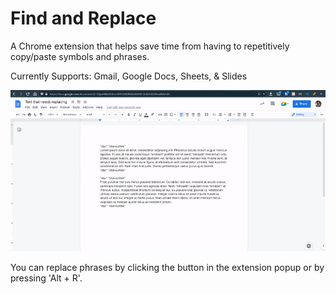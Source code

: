 ﻿# Find and Replace
 
A Chrome extension that helps save time from having to repetitively copy/paste symbols and phrases.

Currently Supports: Gmail, Google Docs, Sheets, & Slides

![Demo Gif](gif/demo-gif-1.gif)

You can replace phrases by clicking the button in the extension popup or by pressing 'Alt + R'.
